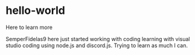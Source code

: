 # hello-world
Here to learn more

SemperFidelas9 here just started working with coding learning with visual studio coding using node.js and discord.js. Trying to learn as much I can. 

